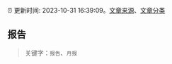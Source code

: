 :alarm_clock: 更新时间: 2023-10-31 16:39:09。[文章来源](/README.md)、[文章分类](/TAGS.md)

## 报告


> 关键字：`报告`、`月报`



